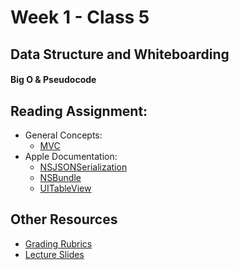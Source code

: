 # Week 1 - Class 5

## Data Structure and Whiteboarding  
#### Big O & Pseudocode  

## Reading Assignment:  
* General Concepts:
  * [MVC](https://developer.apple.com/library/ios/documentation/General/Conceptual/DevPedia-CocoaCore/MVC.html)
* Apple Documentation:
  * [NSJSONSerialization](https://developer.apple.com/library/ios/documentation/Foundation/Reference/NSJSONSerialization_Class/index.html)
  * [NSBundle](https://developer.apple.com/library/ios/documentation/Cocoa/Reference/Foundation/Classes/NSBundle_Class/index.html)
  * [UITableView](https://developer.apple.com/library/ios/documentation/UIKit/Reference/UITableView_Class/index.html)

## Other Resources
* [Grading Rubrics](../../resources/)
* [Lecture Slides](https://www.icloud.com/keynote/0B3bObDbQIb68f2ouwYs6tYBA#BigOIntro)
